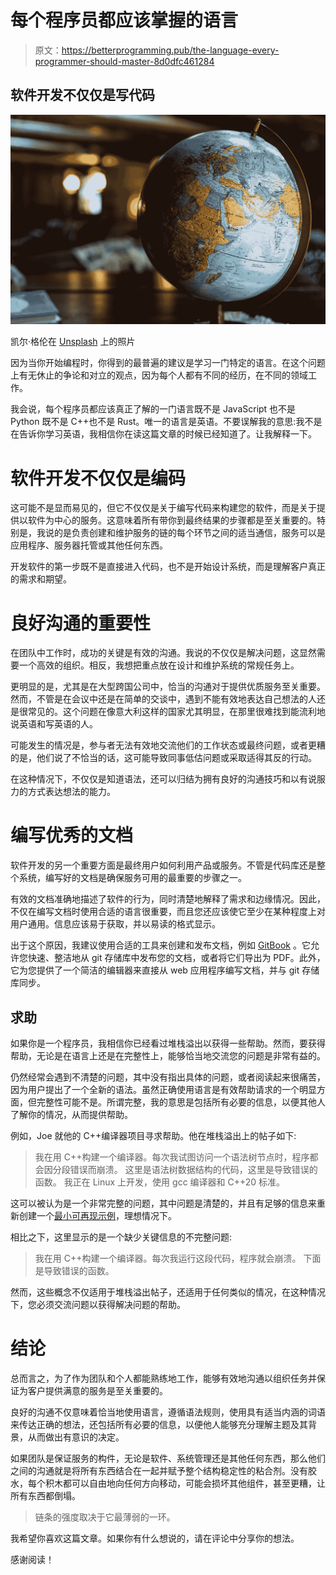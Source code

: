 # 每个程序员都应该掌握的语言

> 原文：<https://betterprogramming.pub/the-language-every-programmer-should-master-8d0dfc461284>

## 软件开发不仅仅是写代码

![](img/109e740e7fce36decafa1952e3367041.png)

凯尔·格伦在 [Unsplash](https://unsplash.com?utm_source=medium&utm_medium=referral) 上的照片

因为当你开始编程时，你得到的最普遍的建议是学习一门特定的语言。在这个问题上有无休止的争论和对立的观点，因为每个人都有不同的经历，在不同的领域工作。

我会说，每个程序员都应该真正了解的一门语言既不是 JavaScript 也不是 Python 既不是 C++也不是 Rust。唯一的语言是英语。不要误解我的意思:我不是在告诉你学习英语，我相信你在读这篇文章的时候已经知道了。让我解释一下。

# 软件开发不仅仅是编码

这可能不是显而易见的，但它不仅仅是关于编写代码来构建您的软件，而是关于提供以软件为中心的服务。这意味着所有带你到最终结果的步骤都是至关重要的。特别是，我说的是负责创建和维护服务的链的每个环节之间的适当通信，服务可以是应用程序、服务器托管或其他任何东西。

开发软件的第一步既不是直接进入代码，也不是开始设计系统，而是理解客户真正的需求和期望。

# 良好沟通的重要性

在团队中工作时，成功的关键是有效的沟通。我说的不仅仅是解决问题，这显然需要一个高效的组织。相反，我想把重点放在设计和维护系统的常规任务上。

更明显的是，尤其是在大型跨国公司中，恰当的沟通对于提供优质服务至关重要。然而，不管是在会议中还是在简单的交谈中，遇到不能有效地表达自己想法的人还是很常见的。这个问题在像意大利这样的国家尤其明显，在那里很难找到能流利地说英语和写英语的人。

可能发生的情况是，参与者无法有效地交流他们的工作状态或最终问题，或者更糟的是，他们说了不恰当的话，这可能导致同事低估问题或采取适得其反的行动。

在这种情况下，不仅仅是知道语法，还可以归结为拥有良好的沟通技巧和以有说服力的方式表达想法的能力。

# 编写优秀的文档

软件开发的另一个重要方面是最终用户如何利用产品或服务。不管是代码库还是整个系统，编写好的文档是确保服务可用的最重要的步骤之一。

有效的文档准确地描述了软件的行为，同时清楚地解释了需求和边缘情况。因此，不仅在编写文档时使用合适的语言很重要，而且您还应该使它至少在某种程度上对用户通用。信息应该易于获取，并以易读的格式显示。

出于这个原因，我建议使用合适的工具来创建和发布文档，例如 [GitBook](https://www.gitbook.com/) 。它允许您快速、整洁地从 git 存储库中发布您的文档，或者将它们导出为 PDF。此外，它为您提供了一个简洁的编辑器来直接从 web 应用程序编写文档，并与 git 存储库同步。

## **求助**

如果你是一个程序员，我相信你已经看过堆栈溢出以获得一些帮助。然而，要获得帮助，无论是在语言上还是在完整性上，能够恰当地交流您的问题是非常有益的。

仍然经常会遇到不清楚的问题，其中没有指出具体的问题，或者阅读起来很痛苦，因为用户提出了一个全新的语法。虽然正确使用语言是有效帮助请求的一个明显方面，但完整性可能不是。所谓完整，我的意思是包括所有必要的信息，以便其他人了解你的情况，从而提供帮助。

例如，Joe 就他的 C++编译器项目寻求帮助。他在堆栈溢出上的帖子如下:

> 我在用 C++构建一个编译器。每次我试图访问一个语法树节点时，程序都会因分段错误而崩溃。
> 这里是语法树数据结构的代码，这里是导致错误的函数。
> 我正在 Linux 上开发，使用 gcc 编译器和 C++20 标准。

这可以被认为是一个非常完整的问题，其中问题是清楚的，并且有足够的信息来重新创建一个[最小可再现示例](https://en.wikipedia.org/wiki/Minimal_reproducible_example)，理想情况下。

相比之下，这里显示的是一个缺少关键信息的不完整问题:

> 我在用 C++构建一个编译器。每次我运行这段代码，程序就会崩溃。
> 下面是导致错误的函数。

然而，这些概念不仅适用于堆栈溢出帖子，还适用于任何类似的情况，在这种情况下，您必须交流问题以获得解决问题的帮助。

# 结论

总而言之，为了作为团队和个人都能熟练地工作，能够有效地沟通以组织任务并保证为客户提供满意的服务是至关重要的。

良好的沟通不仅意味着恰当地使用语言，遵循语法规则，使用具有适当内涵的词语来传达正确的想法，还包括所有必要的信息，以便他人能够充分理解主题及其背景，从而做出有意识的决定。

如果团队是保证服务的构件，无论是软件、系统管理还是其他任何东西，那么他们之间的沟通就是将所有东西结合在一起并赋予整个结构稳定性的粘合剂。没有胶水，每个积木都可以自由地向任何方向移动，可能会损坏其他组件，甚至更糟，让所有东西都倒塌。

> 链条的强度取决于它最薄弱的一环。

我希望你喜欢这篇文章。如果你有什么想说的，请在评论中分享你的想法。

感谢阅读！